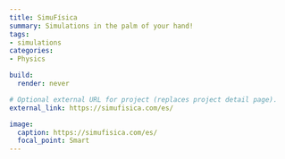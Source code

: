 ```yaml
---
title: SimuFísica
summary: Simulations in the palm of your hand!
tags:
- simulations
categories:
- Physics

build:
  render: never

# Optional external URL for project (replaces project detail page).
external_link: https://simufisica.com/es/

image:
  caption: https://simufisica.com/es/
  focal_point: Smart
---
```

